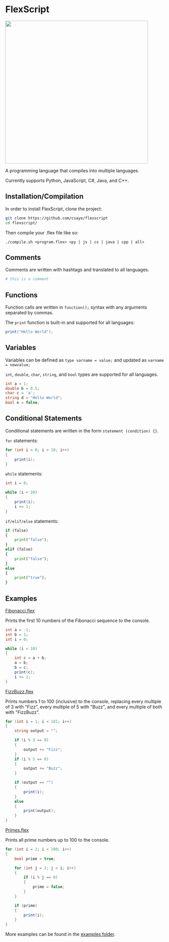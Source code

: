 # FlexScript

<img width="448px" src="https://user-images.githubusercontent.com/27871609/117590506-0c98a480-b0ed-11eb-9699-ecc3353e6a8b.png">

A programming language that compiles into multiple languages.

Currently supports Python, JavaScript, C#, Java, and C++.

## Installation/Compilation

In order to install FlexScript, clone the project:

```bash
git clone https://github.com/csaye/flexscript
cd flexscript/
```

Then compile your .flex file like so:

```
./compile.sh <program.flex> <py | js | cs | java | cpp | all>
```

## Comments

Comments are written with hashtags and translated to all languages.

```py
# this is a comment
```

## Functions

Function calls are written in `function();` syntax with any arguments separated by commas.

The `print` function is built-in and supported for all languages:

```cs
print("Hello World");
```

## Variables

Variables can be defined as `type varname = value;` and updated as `varname = newvalue;`

`int`, `double`, `char`, `string`, and `bool` types are supported for all languages.

```cs
int a = 1;
double b = 0.5;
char c = 'a';
string d = "Hello World";
bool e = false;
```

## Conditional Statements

Conditional statements are written in the form `statement (condition) {}`.

`for` statements:

```cs
for (int i = 0; i < 10; i++)
{
    print(i);
}
```

`while` statements:

```cs
int i = 0;

while (i < 10)
{
    print(i);
    i += 1;
}
```

`if/elif/else` statements:

```py
if (false)
{
    print("false");
}
elif (false)
{
    print("false");
}
else
{
    print("true");
}
```

## Examples

[Fibonacci.flex](examples/fibonacci.flex)

Prints the first 10 numbers of the Fibonacci sequence to the console.

```cs
int a = -1;
int b = 1;
int i = 0;

while (i < 10)
{
    int c = a + b;
    a = b;
    b = c;
    print(c);
    i += 1;
}
```

[FizzBuzz.flex](examples/fizzbuzz.flex)

Prints numbers 1 to 100 (inclusive) to the console, replacing every multiple of 3 with "Fizz", every multiple of 5 with "Buzz", and every multiple of both with "FizzBuzz".

```cs
for (int i = 1; i < 101; i++)
{
    string output = "";

    if (i % 3 == 0)
    {
        output += "Fizz";
    }
    if (i % 5 == 0)
    {
        output += "Buzz";
    }

    if (output == "")
    {
        print(i);
    }
    else
    {
        print(output);
    }
}
```

[Primes.flex](examples/primes.flex)

Prints all prime numbers up to 100 to the console.

```cs
for (int i = 2; i < 100; i++)
{
    bool prime = true;

    for (int j = 2; j < i; i++)
    {
        if (i % j == 0)
        {
            prime = false;
        }
    }

    if (prime)
    {
        print(i);
    }
}
```

More examples can be found in the [examples folder](examples).
